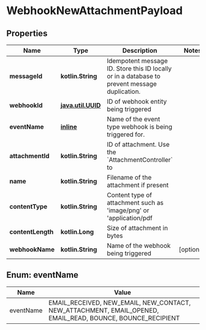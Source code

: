 
# WebhookNewAttachmentPayload

## Properties
Name | Type | Description | Notes
------------ | ------------- | ------------- | -------------
**messageId** | **kotlin.String** | Idempotent message ID. Store this ID locally or in a database to prevent message duplication. | 
**webhookId** | [**java.util.UUID**](java.util.UUID) | ID of webhook entity being triggered | 
**eventName** | [**inline**](#EventNameEnum) | Name of the event type webhook is being triggered for. | 
**attachmentId** | **kotlin.String** | ID of attachment. Use the &#x60;AttachmentController&#x60; to | 
**name** | **kotlin.String** | Filename of the attachment if present | 
**contentType** | **kotlin.String** | Content type of attachment such as &#39;image/png&#39; or &#39;application/pdf | 
**contentLength** | **kotlin.Long** | Size of attachment in bytes | 
**webhookName** | **kotlin.String** | Name of the webhook being triggered |  [optional]


<a name="EventNameEnum"></a>
## Enum: eventName
Name | Value
---- | -----
eventName | EMAIL_RECEIVED, NEW_EMAIL, NEW_CONTACT, NEW_ATTACHMENT, EMAIL_OPENED, EMAIL_READ, BOUNCE, BOUNCE_RECIPIENT



